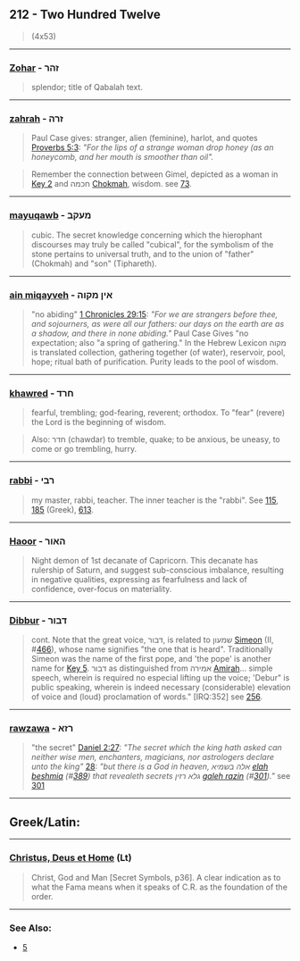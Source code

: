 ## 212 - Two Hundred Twelve
> (4x53)

---

### [Zohar](/keys/ZHR) - זהר
> splendor; title of Qabalah text.

---

### [zahrah](/keys/ZRH) - זרה
> Paul Case gives: stranger, alien (feminine), harlot, and quotes [Proverbs 5:3](http://biblehub.com/proverbs/5-3.htm): *"For the lips of a strange woman drop honey (as an honeycomb, and her mouth is smoother than oil".*

> Remember the connection between Gimel, depicted as a woman in [Key 2](2) and חכמה [Chokmah](/keys/ChKMH), wisdom. see [73](73).

---

### [mayuqawb](/keys/MOQB) - מעקב
> cubic. The secret knowledge concerning which the hierophant discourses may truly be called "cubical", for the symbolism of the stone pertains to universal truth, and to the union of "father" (Chokmah) and "son" (Tiphareth).

---

### [ain miqayveh](/keys/AIN.MQVH) - אין מקוה
> "no abiding" [1 Chronicles 29:15](http://biblehub.com/1_chronicles/29-15.htm): *"For we are strangers before thee, and sojourners, as were all our fathers: our days on the earth are as a shadow, and there in none abiding."* Paul Case Gives "no expectation; also "a spring of gathering." In the Hebrew Lexicon מקוה is translated collection, gathering together (of water), reservoir, pool, hope; ritual bath of purification. Purity leads to the pool of wisdom.

---

### [khawred](/keys/ChRD) - חרד
> fearful, trembling; god-fearing, reverent; orthodox. To "fear" (revere) the Lord is the beginning of wisdom.

> Also: חדר (chawdar) to tremble, quake; to be anxious, be uneasy, to come or go trembling, hurry.

---

### [rabbi](/keys/RBI) - רבי
> my master, rabbi, teacher. The inner teacher is the "rabbi". See [115](115), [185](185) (Greek), [613](613).

---

### [Haoor](/keys/HAVR) - האור
> Night demon of 1st decanate of Capricorn. This decanate has rulership of Saturn, and suggest sub-conscious imbalance, resulting in negative qualities, expressing as fearfulness and lack of confidence, over-focus on materiality.

---

### [Dibbur](/keys/DBVR) - דבור
> cont. Note that the great voice, דבור, is related to שמעון [Simeon](/keys/ShMOVN) (II, #[466](466)), whose name signifies "the one that is heard". Traditionally Simeon was the name of the first pope, and 'the pope' is another name for [Key 5](5). דבור as distinguished from אמירה [Amirah](/keys/AMIRH)... simple speech, wherein is required no especial lifting up the voice; 'Debur" is public speaking, wherein is indeed necessary (considerable) elevation of voice and (loud) proclamation of words." [IRQ:352] see [256](256).

---

### [rawzawa](/keys/RZH) - רזא
> "the secret" [Daniel 2:27](http://biblehub.com/daniel/2-27.htm): *"The secret which the king hath asked can neither wise men, enchanters, magicians, nor astrologers declare unto the king"*  [28](http://biblehub.com/daniel/2-28.htm): *"but there is a God in heaven, אלה בשמיא [elah beshmia](/keys/ALH.BShMIA) (#[389](389)) that revealeth secrets גלא רזין [galeh razin](/keys/GLA.RZIN) (#[301](301))."* see [301](301)

---

## Greek/Latin:

---

### [Christus, Deus et Home](/latin?word=Christus+Deus+et+Home) (Lt)
> Christ, God and Man [Secret Symbols, p36]. A clear indication as to what the Fama means when it speaks of C.R. as the foundation of the order.

---

### See Also:

- [5](5)
